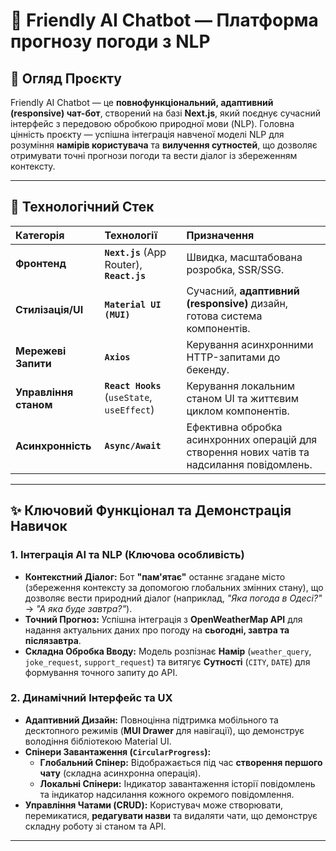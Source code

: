 # 🤖 Friendly AI Chatbot — Платформа прогнозу погоди з NLP

[](https://friendly-ai-three.vercel.app/)

## 🌟 Огляд Проєкту

Friendly AI Chatbot — це **повнофункціональний, адаптивний (responsive) чат-бот**, створений на базі **Next.js**, який поєднує сучасний інтерфейс з передовою обробкою природної мови (NLP). Головна цінність проєкту — успішна інтеграція навченої моделі NLP для розуміння **намірів користувача** та **вилучення сутностей**, що дозволяє отримувати точні прогнози погоди та вести діалог із збереженням контексту.

-----

## 🚀 Технологічний Стек


| Категорія | Технології | Призначення |
| :--- | :--- | :--- |
| **Фронтенд** | **`Next.js`** (App Router), **`React.js`** | Швидка, масштабована розробка, SSR/SSG. |
| **Стилізація/UI** | **`Material UI (MUI)`** | Сучасний, **адаптивний (responsive)** дизайн, готова система компонентів. |
| **Мережеві Запити** | **`Axios`** | Керування асинхронними HTTP-запитами до бекенду. |
| **Управління станом** | **`React Hooks`** (`useState`, `useEffect`) | Керування локальним станом UI та життєвим циклом компонентів. |
| **Асинхронність** | **`Async/Await`** | Ефективна обробка асинхронних операцій для створення нових чатів та надсилання повідомлень. |

-----

## ✨ Ключовий Функціонал та Демонстрація Навичок

### 1\. Інтеграція AI та NLP (Ключова особливість)

  * **Контекстний Діалог:** Бот **"пам'ятає"** останнє згадане місто (збереження контексту за допомогою глобальних змінних стану), що дозволяє вести природний діалог (наприклад, *"Яка погода в Одесі?"* → *"А яка буде завтра?"*).
  * **Точний Прогноз:** Успішна інтеграція з **OpenWeatherMap API** для надання актуальних даних про погоду на **сьогодні, завтра та післязавтра**.
  * **Складна Обробка Вводу:** Модель розпізнає **Намір** (`weather_query`, `joke_request`, `support_request`) та витягує **Сутності** (`CITY`, `DATE`) для формування точного запиту до API.

### 2\. Динамічний Інтерфейс та UX

  * **Адаптивний Дизайн:** Повноцінна підтримка мобільного та десктопного режимів (**MUI Drawer** для навігації), що демонструє володіння бібліотекою Material UI.
  * **Спінери Завантаження (`CircularProgress`):**
      * **Глобальний Спінер:** Відображається під час **створення першого чату** (складна асинхронна операція).
      * **Локальні Спінери:** Індикатор завантаження історії повідомлень та індикатор надсилання кожного окремого повідомлення.
  * **Управління Чатами (CRUD):** Користувач може створювати, перемикатися, **редагувати назви** та видаляти чати, що демонструє складну роботу зі станом та API.

-----
